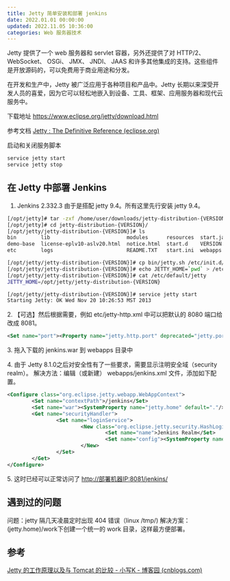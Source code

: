 ```yaml
---
title: Jetty 简单安装和部署 jenkins
date: 2022.01.01 00:00:00
updated: 2022.11.05 10:36:00
categories: Web 服务器技术
---
```


Jetty 提供了一个 web 服务器和 servlet 容器，另外还提供了对 HTTP/2、 WebSocket、 OSGi、 JMX、 JNDI、 JAAS 和许多其他集成的支持。这些组件是开放源码的，可以免费用于商业用途和分发。

在开发和生产中，Jetty 被广泛应用于各种项目和产品中。Jetty 长期以来深受开发人员的喜爱，因为它可以轻松地嵌入到设备、工具、框架、应用服务器和现代云服务中。

下载地址 <https://www.eclipse.org/jetty/download.html>

参考文档 [Jetty : The Definitive Reference (eclipse.org)](https://www.eclipse.org/jetty/documentation/jetty-9/index.html)

启动和关闭服务脚本

```sh
service jetty start
service jetty stop
```

## 在 Jetty 中部署 Jenkins

1. Jenkins 2.332.3 由于是搭配 jetty 9.4。所有这里先行安装 jetty 9.4。

```sh
[/opt/jetty]# tar -zxf /home/user/downloads/jetty-distribution-{VERSION}.tar.gz
[/opt/jetty]# cd jetty-distribution-{VERSION}/
[/opt/jetty/jetty-distribution-{VERSION}]# ls
bin        lib                         modules      resources  start.jar
demo-base  license-eplv10-aslv20.html  notice.html  start.d    VERSION.txt
etc        logs                        README.TXT   start.ini  webapps

[/opt/jetty/jetty-distribution-{VERSION}]# cp bin/jetty.sh /etc/init.d/jetty
[/opt/jetty/jetty-distribution-{VERSION}]# echo JETTY_HOME=`pwd` > /etc/default/jetty
[/opt/jetty/jetty-distribution-{VERSION}]# cat /etc/default/jetty
JETTY_HOME=/opt/jetty/jetty-distribution-{VERSION}

[/opt/jetty/jetty-distribution-{VERSION}]# service jetty start
Starting Jetty: OK Wed Nov 20 10:26:53 MST 2013
```

2\. 【可选】然后根据需要，例如 etc/jetty-http.xml 中可以把默认的 8080 端口给改成 8081。

```xml
<Set name="port"><Property name="jetty.http.port" deprecated="jetty.port" default="8081" /></Set>
```

3\. 拖入下载的 jenkins.war 到 webapps 目录中

4\. 由于 Jetty 8.1.0之后对安全性有了一些要求，需要显示注明安全域（security realm）。
解决方法：编辑（或新建） webapps/jenkins.xml 文件，添加如下配置。

```xml
<Configure class="org.eclipse.jetty.webapp.WebAppContext">
        <Set name="contextPath">/jenkins</Set>
        <Set name="war"><SystemProperty name="jetty.home" default="."/>/webapps/jenkins.war</Set>
        <Get name="securityHandler">
                <Set name="loginService">
                        <New class="org.eclipse.jetty.security.HashLoginService">
                                <Set name="name">Jenkins Realm</Set>
                                <Set name="config"><SystemProperty name="jetty.home" default="."/>/demo-base/etc/realm.properties</Set>
                        </New>
                </Set>
        </Get>
</Configure>
```

5\. 这时已经可以正常访问了 <http://部署机器IP:8081/jenkins/>

## 遇到过的问题

问题：jetty 隔几天凌晨定时出现 404 错误（linux /tmp/)
解决方案：(jetty.home)/work下创建一个统一的 work 目录，这样最方便部署。

## 参考

[Jetty 的工作原理以及与 Tomcat 的比较 - 小写K - 博客园 (cnblogs.com)](https://www.cnblogs.com/lowerCaseK/p/jetty_yuanli.html)
